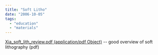 ```yaml
---
title: "Soft Litho"
date: "2006-10-05"
tags: 
  - "education"
  - "materials"
---
```


[Xia\_soft\_lith\_review.pdf (application/pdf Object)](http://csma31.csm.jmu.edu/chemistry/augustine/SoftLitho/Xia_soft_lith_review.pdf "Xia_soft_lith_review.pdf (application/pdf Object)") -- good overview of soft lithography (pdf)
